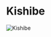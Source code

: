 # Kishibe

![Kishibe](https://static.wikia.nocookie.net/chainsaw-man/images/3/32/Kishibe_anime_design.png/revision/latest/scale-to-width-down/299?cb=20220919121203)

